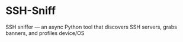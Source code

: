 # SSH-Sniff
SSH sniffer — an async Python tool that discovers SSH servers, grabs banners, and profiles device/OS 
